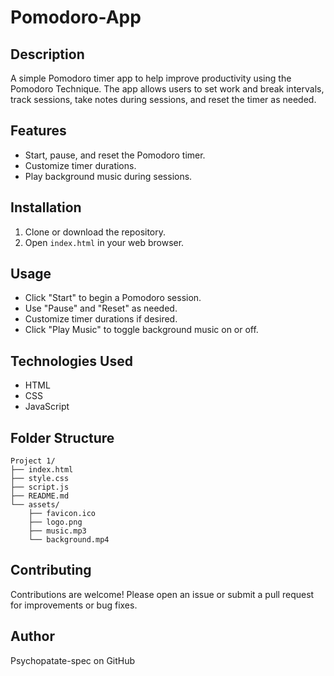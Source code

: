 # Pomodoro-App

## Description
A simple Pomodoro timer app to help improve productivity using the Pomodoro Technique. The app allows users to set work and break intervals, track sessions, take notes during sessions, and reset the timer as needed.

## Features
- Start, pause, and reset the Pomodoro timer.
- Customize timer durations.
- Play background music during sessions.

## Installation
1. Clone or download the repository.
2. Open `index.html` in your web browser.

## Usage
- Click "Start" to begin a Pomodoro session.
- Use "Pause" and "Reset" as needed.
- Customize timer durations if desired.
- Click "Play Music" to toggle background music on or off.

## Technologies Used
- HTML
- CSS
- JavaScript

## Folder Structure
```
Project 1/
├── index.html
├── style.css
├── script.js
├── README.md
└── assets/
    ├── favicon.ico
    ├── logo.png
    ├── music.mp3
    └── background.mp4
```

## Contributing
Contributions are welcome! Please open an issue or submit a pull request for improvements or bug fixes.

## Author
Psychopatate-spec on GitHub